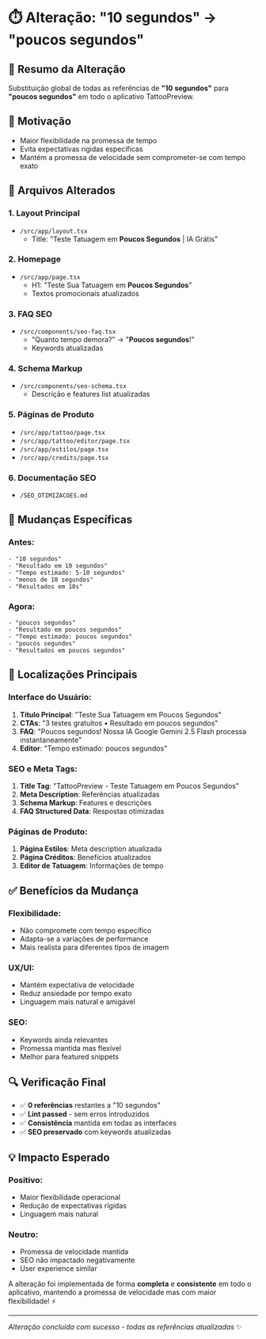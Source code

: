 # ⏱️ Alteração: "10 segundos" → "poucos segundos"

## 📝 Resumo da Alteração

Substituição global de todas as referências de **"10 segundos"** para **"poucos segundos"** em todo o aplicativo TattooPreview.

## 🎯 Motivação

- Maior flexibilidade na promessa de tempo
- Evita expectativas rígidas específicas
- Mantém a promessa de velocidade sem comprometer-se com tempo exato

## 📂 Arquivos Alterados

### 1. **Layout Principal**
- `/src/app/layout.tsx`
  - Title: "Teste Tatuagem em **Poucos Segundos** | IA Grátis"

### 2. **Homepage**
- `/src/app/page.tsx`
  - H1: "Teste Sua Tatuagem em **Poucos Segundos**"
  - Textos promocionais atualizados

### 3. **FAQ SEO**
- `/src/components/seo-faq.tsx`
  - "Quanto tempo demora?" → "**Poucos segundos**!"
  - Keywords atualizadas

### 4. **Schema Markup**
- `/src/components/seo-schema.tsx`
  - Descrição e features list atualizadas

### 5. **Páginas de Produto**
- `/src/app/tattoo/page.tsx`
- `/src/app/tattoo/editor/page.tsx`
- `/src/app/estilos/page.tsx`
- `/src/app/credits/page.tsx`

### 6. **Documentação SEO**
- `/SEO_OTIMIZACOES.md`

## 🔄 Mudanças Específicas

### **Antes:**
```
- "10 segundos"
- "Resultado em 10 segundos"
- "Tempo estimado: 5-10 segundos"
- "menos de 10 segundos"
- "Resultados em 10s"
```

### **Agora:**
```
- "poucos segundos"
- "Resultado em poucos segundos"
- "Tempo estimado: poucos segundos"
- "poucos segundos"
- "Resultados em poucos segundos"
```

## 📍 Localizações Principais

### **Interface do Usuário:**
1. **Título Principal**: "Teste Sua Tatuagem em Poucos Segundos"
2. **CTAs**: "3 testes gratuitos • Resultado em poucos segundos"
3. **FAQ**: "Poucos segundos! Nossa IA Google Gemini 2.5 Flash processa instantaneamente"
4. **Editor**: "Tempo estimado: poucos segundos"

### **SEO e Meta Tags:**
1. **Title Tag**: "TattooPreview - Teste Tatuagem em Poucos Segundos"
2. **Meta Description**: Referências atualizadas
3. **Schema Markup**: Features e descrições
4. **FAQ Structured Data**: Respostas otimizadas

### **Páginas de Produto:**
1. **Página Estilos**: Meta description atualizada
2. **Página Créditos**: Benefícios atualizados
3. **Editor de Tatuagem**: Informações de tempo

## ✅ Benefícios da Mudança

### **Flexibilidade:**
- Não compromete com tempo específico
- Adapta-se a variações de performance
- Mais realista para diferentes tipos de imagem

### **UX/UI:**
- Mantém expectativa de velocidade
- Reduz ansiedade por tempo exato
- Linguagem mais natural e amigável

### **SEO:**
- Keywords ainda relevantes
- Promessa mantida mas flexível
- Melhor para featured snippets

## 🔍 Verificação Final

- ✅ **0 referências** restantes a "10 segundos"
- ✅ **Lint passed** - sem erros introduzidos
- ✅ **Consistência** mantida em todas as interfaces
- ✅ **SEO preservado** com keywords atualizadas

## 💡 Impacto Esperado

### **Positivo:**
- Maior flexibilidade operacional
- Redução de expectativas rígidas
- Linguagem mais natural

### **Neutro:**
- Promessa de velocidade mantida
- SEO não impactado negativamente
- User experience similar

A alteração foi implementada de forma **completa** e **consistente** em todo o aplicativo, mantendo a promessa de velocidade mas com maior flexibilidade! ⚡

---

*Alteração concluída com sucesso - todas as referências atualizadas* ✨